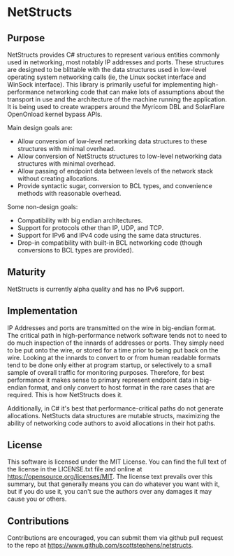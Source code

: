 ﻿# NetStructs

## Purpose

NetStructs provides C# structures to represent various entities commonly used in networking, most notably IP addresses and ports. These structures are designed to be blittable with the data structures used in low-level operating system networking calls (ie, the Linux socket interface and WinSock interface). This library is primarily useful for implementing high-performance networking code that can make lots of assumptions about the transport in use and the architecture of the machine running the application. It is being used to create wrappers around the Myricom DBL and SolarFlare OpenOnload kernel bypass APIs.

Main design goals are:

* Allow conversion of low-level networking data structures to these structures with minimal overhead.
* Allow conversion of NetStructs structures to low-level networking data structures with minimal overhead.
* Allow passing of endpoint data between levels of the network stack without creating allocations.
* Provide syntactic sugar, conversion to BCL types, and convenience methods with reasonable overhead.

Some non-design goals:

* Compatibility with big endian architectures.
* Support for protocols other than IP, UDP, and TCP.
* Support for IPv6 and IPv4 code using the same data structures.
* Drop-in compatibility with built-in BCL networking code (though conversions to BCL types are provided).

## Maturity

NetStructs is currently alpha quality and has no IPv6 support.

## Implementation

IP Addresses and ports are transmitted on the wire in big-endian format. The critical path in high-performance network software tends not to need to do much inspection of the innards of addresses or ports. They simply need to be put onto the wire, or stored for a time prior to being put back on the wire. Looking at the innards to convert to or from human readable formats tend to be done only either at program startup, or selectively to a small sample of overall traffic for monitoring purposes. Therefore, for best performance it makes sense to primary represent endpoint data in big-endian format, and only convert to host format in the rare cases that are required. This is how NetStructs does it. 

Additionally, in C# it's best that performance-critical paths do not generate allocations. NetStucts data structures are mutable structs, maximizing the ability of networking code authors to avoid allocations in their hot paths.

## License

This software is licensed under the MIT License. You can find the full text of the license in the LICENSE.txt file and online at https://opensource.org/licenses/MIT. The license text prevails over this summary, but that generally means you can do whatever you want with it, but if you do use it, you can't sue the authors over any damages it may cause you or others.


## Contributions

Contributions are encouraged, you can submit them via github pull request to the repo at https://www.github.com/scottstephens/netstructs.



